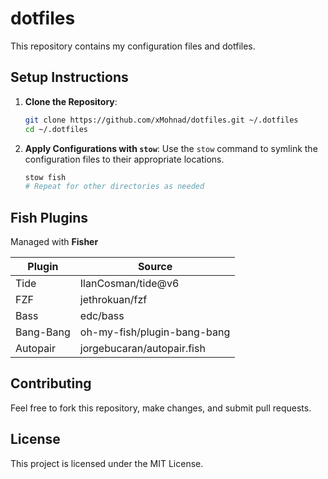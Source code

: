 # dotfiles

This repository contains my configuration files and dotfiles.

## Setup Instructions

1. **Clone the Repository**:

   ```bash
   git clone https://github.com/xMohnad/dotfiles.git ~/.dotfiles
   cd ~/.dotfiles
   ```

1. **Apply Configurations with `stow`**:
   Use the `stow` command to symlink the configuration files to their appropriate locations.

   ```bash
   stow fish 
   # Repeat for other directories as needed
   ```

## Fish Plugins

Managed with **Fisher**

| Plugin    | Source                      |
| --------- | --------------------------- |
| Tide      | IlanCosman/tide@v6          |
| FZF       | jethrokuan/fzf              |
| Bass      | edc/bass                    |
| Bang-Bang | oh-my-fish/plugin-bang-bang |
| Autopair  | jorgebucaran/autopair.fish  |

## Contributing

Feel free to fork this repository, make changes, and submit pull requests.

## License

This project is licensed under the MIT License.
